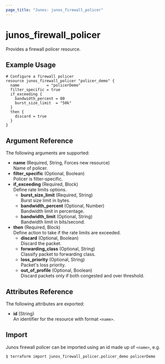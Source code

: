 ```yaml
---
page_title: "Junos: junos_firewall_policer"
---
```


# junos_firewall_policer

Provides a firewall policer resource.

## Example Usage

```hcl
# Configure a firewall policer
resource junos_firewall_policer "policer_demo" {
  name            = "policerDemo"
  filter_specific = true
  if_exceeding {
    bandwidth_percent = 80
    burst_size_limit  = "50k"
  }
  then {
    discard = true
  }
}
```

## Argument Reference

The following arguments are supported:

- **name** (Required, String, Forces new resource)  
  Name of policer.
- **filter_specific** (Optional, Boolean)  
  Policer is filter-specific.
- **if_exceeding** (Required, Block)  
  Define rate limits options.
  - **burst_size_limit** (Required, String)  
    Burst size limit in bytes.
  - **bandwidth_percent** (Optional, Number)  
    Bandwidth limit in percentage.
  - **bandwidth_limit** (Optional, String)  
    Bandwidth limit in bits/second.
- **then** (Required, Block)  
  Define action to take if the rate limits are exceeded.
  - **discard** (Optional, Boolean)  
    Discard the packet.
  - **forwarding_class** (Optional, String)  
    Classify packet to forwarding class.
  - **loss_priority** (Optional, String)  
    Packet's loss priority.
  - **out_of_profile** (Optional, Boolean)  
     Discard packets only if both congested and over threshold.

## Attributes Reference

The following attributes are exported:

- **id** (String)  
  An identifier for the resource with format `<name>`.

## Import

Junos firewall policer can be imported using an id made up of `<name>`, e.g.

```shell
$ terraform import junos_firewall_policer.policer_demo policerDemo
```
